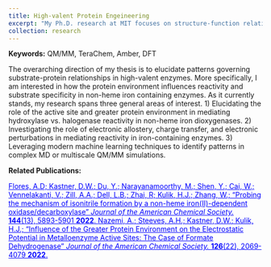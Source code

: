 ```yaml
---
title: High-valent Protein Engeineering
excerpt: "My Ph.D. research at MIT focuses on structure-function relationships in high-valent metalloenzymes through gpu-accelerated quantum and molecular dynamics calculations. <img src='/~kastner/images/enzyme.png' style='width:100%;margin-top:15px'>"
collection: research
---
```

<strong>Keywords:</strong> QM/MM, TeraChem, Amber, DFT

The overarching direction of my thesis is to elucidate patterns governing substrate-protein relationships in high-valent enzymes. More specifically, I am interested in how the protein environment influences reactivity and substrate specificity in non-heme iron containing enzymes. As it currently stands, my research spans three general areas of interest. 1) Elucidating the role of the active site and greater protein environment in mediating hydroxylase vs. halogenase reactivity in non-heme iron dioxygenases. 2) Investigating the role of electronic allostery, charge transfer, and electronic perturbations in mediating reactivity in iron-containing enzymes. 3) Leveraging modern machine learning techniques to identify patterns in complex MD or multiscale QM/MM simulations.

<strong>Related Publications:</strong><br/>

<a style="color:blue" href="https://pubs.acs.org/doi/full/10.1021/jacs.1c12891">
Flores, A.D; <u>Kastner, D.W.</u>; Du, Y.; Narayanamoorthy, M.; Shen, Y.; Cai, W.; Vennelakanti, V.; Zill, A.A.; Dell, L.B.; Zhai, R; Kulik, H.J.; Zhang, W.;
&ldquo;Probing the mechanism of isonitrile formation by a non-heme iron(II)-dependent oxidase/decarboxylase&rdquo;
<em>Journal of the American Chemical Society. </em>
<strong>144</strong>(13), 5893-5901 <strong>2022</strong>.
</a>

<a style="color:blue" href="https://pubs.acs.org/doi/10.1021/acs.jpcb.2c02260">
Nazemi, A.; Steeves, A.H.; <u>Kastner, D.W.</u>; Kulik, H.J.;
&ldquo;Influence of the Greater Protein Environment on the Electrostatic Potential in Metalloenzyme Active Sites: The Case of Formate Dehydrogenase&rdquo;
<em>Journal of the American Chemical Society. </em>
<strong>126</strong>(22), 2069-4079 <strong>2022</strong>.
</a>